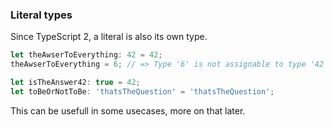 ### Literal types

Since TypeScript 2, a literal is also its own type.

```typescript
let theAwserToEverything: 42 = 42;
theAwserToEverything = 6; // => Type '6' is not assignable to type '42'.

let isTheAnswer42: true = 42;
let toBeOrNotToBe: 'thatsTheQuestion' = 'thatsTheQuestion';
```

This can be usefull in some usecases, more on that later.
